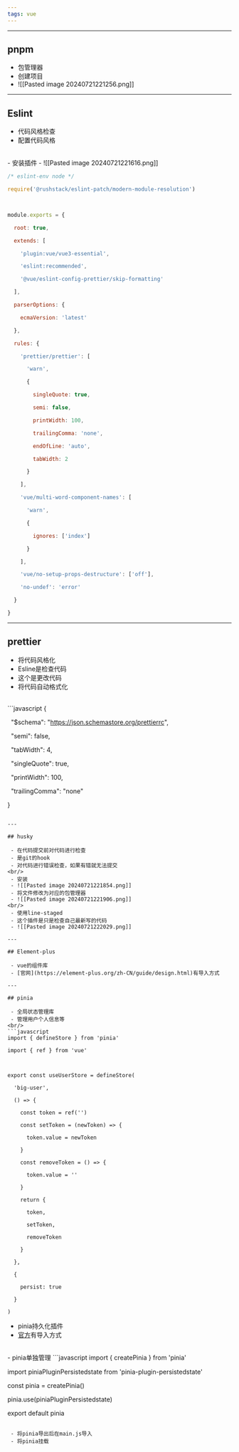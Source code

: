 ```yaml
---
tags: vue
---
```


---

## pnpm

 - 包管理器
 - 创建项目
 - ![[Pasted image 20240721221256.png]]

---

## Eslint

 - 代码风格检查
 - 配置代码风格
<br/>
 - 安装插件
 - ![[Pasted image 20240721221616.png]]

``` javascript
/* eslint-env node */

require('@rushstack/eslint-patch/modern-module-resolution')

  

module.exports = {

  root: true,

  extends: [

    'plugin:vue/vue3-essential',

    'eslint:recommended',

    '@vue/eslint-config-prettier/skip-formatting'

  ],

  parserOptions: {

    ecmaVersion: 'latest'

  },

  rules: {

    'prettier/prettier': [

      'warn',

      {

        singleQuote: true,

        semi: false,

        printWidth: 100,

        trailingComma: 'none',

        endOfLine: 'auto',

        tabWidth: 2

      }

    ],

    'vue/multi-word-component-names': [

      'warn',

      {

        ignores: ['index']

      }

    ],

    'vue/no-setup-props-destructure': ['off'],

    'no-undef': 'error'

  }

}
```

---

## prettier

 - 将代码风格化
 - Esline是检查代码
 - 这个是更改代码
 - 将代码自动格式化
<br/>
```javascript
{

  "$schema": "https://json.schemastore.org/prettierrc",

  "semi": false,

  "tabWidth": 4,

  "singleQuote": true,

  "printWidth": 100,

  "trailingComma": "none"

}
```

---

## husky

 - 在代码提交前对代码进行检查
 - 是git的hook
 - 对代码进行错误检查，如果有错就无法提交
<br/>
 - 安装
 - ![[Pasted image 20240721221854.png]]
 - 将文件修改为对应的包管理器
 - ![[Pasted image 20240721221906.png]]
<br/>
 - 使用line-staged
 - 这个插件是只是检查自己最新写的代码
 - ![[Pasted image 20240721222029.png]]

---

## Element-plus

 - vue的组件库
 - [官网](https://element-plus.org/zh-CN/guide/design.html)有导入方式

---

## pinia

 - 全局状态管理库
 - 管理用户个人信息等
<br/>
```javascript
import { defineStore } from 'pinia'

import { ref } from 'vue'

  

export const useUserStore = defineStore(

  'big-user',

  () => {

    const token = ref('')

    const setToken = (newToken) => {

      token.value = newToken

    }

    const removeToken = () => {

      token.value = ''

    }

    return {

      token,

      setToken,

      removeToken

    }

  },

  {

    persist: true

  }

)
```

  - pinia持久化插件
  - [官方](https://prazdevs.github.io/pinia-plugin-persistedstate/zh/)有导入方式
<br/>
 - pinia单独管理
```javascript
import { createPinia } from 'pinia'

import piniaPluginPersistedstate from 'pinia-plugin-persistedstate'

  

const pinia = createPinia()

  

pinia.use(piniaPluginPersistedstate)

  

export default pinia
```

 - 将pinia导出后在main.js导入
 - 将pinia挂载